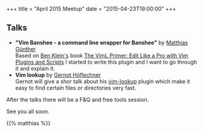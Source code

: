 +++
title = "April 2015 Meetup"
date = "2015-04-23T19:00:00"
+++

## Talks

- **"Vim Banshee - a command line wrapper for Banshee"** by [Matthias Günther](https://twitter.com/wikimatze)<br>
Based on [Ben Klein's](https://twitter.com/fifthposition) book [The VimL Primer: Edit Like a Pro with Vim Plugins and Scripts](https://pragprog.com/book/bkviml/the-viml-primer) I started to write this plugin and I want to go through it and explain it.
- **Vim lookup** by [Gernot Höflechner](https://github.com/LFDM "Gernot Höflechner")<br>
Gernot will give a shor talk about his [vim-lookup](https://github.com/LFDM/vim-lookup "vim-lookup")  plugin which make it easy to find certain files or directories very fast.


After the talks there will be a F&Q and free tools session.

See you all soon.

{{% matthias %}}

